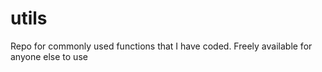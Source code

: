 # utils
Repo for commonly used functions that I have coded. Freely available for anyone else to use
